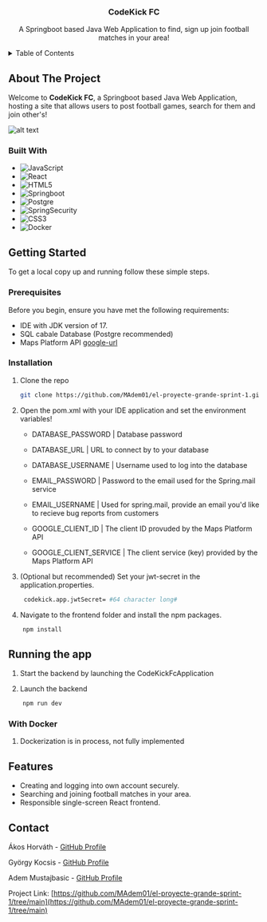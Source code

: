 <!-- PROJECT LOGO -->
<div align="center">
  <h3 align="center">CodeKick FC</h3>

  <p align="center">
    A Springboot based Java Web Application to find, sign up join football matches in your area!
  </p>
</div>



<!-- TABLE OF CONTENTS -->
<details>
  <summary>Table of Contents</summary>
  <ol>
    <li>
      <a href="#about-the-project">About The Project</a>
      <ul>
        <li><a href="#built-with">Built With</a></li>
      </ul>
    </li>
    <li>
      <a href="#getting-started">Getting Started</a>
      <ul>
        <li><a href="#prerequisites">Prerequisites</a></li>
        <li><a href="#installation">Installation</a></li>
      </ul>
    </li>
    <li>
      <a href="#running-the-app">Runnig the app</a>
      <ul>
        <li><a href="#with-docker">With Docker</a></li>
      </ul>
    </li>
    <li><a href="#contact">Contact</a></li>
  </ol>
</details>



<!-- ABOUT THE PROJECT -->
## About The Project

Welcome to **CodeKick FC**, a Springboot based Java Web Application, hosting a site that allows users to post football games, search for them and join other's!

![alt text](https://i.imgur.com/Yp6e8p8.png)

### Built With

* ![JavaScript][JavaScript-url]
* ![React][React-url]
* ![HTML5][HTML5-url]
* ![Springboot][boot-url]
* ![Postgre][postgre-url]
* ![SpringSecurity][security-url]
* ![CSS3][CSS3-url]
* ![Docker][Docker-url]



<!-- GETTING STARTED -->
## Getting Started

To get a local copy up and running follow these simple steps.

### Prerequisites

Before you begin, ensure you have met the following requirements:

* IDE with JDK version of 17.
* SQL cabale Database (Postgre recommended)
* Maps Platform API [google-url]

### Installation

1. Clone the repo
   ```sh
   git clone https://github.com/MAdem01/el-proyecte-grande-sprint-1.git
   ```

2. Open the pom.xml with your IDE application and set the environment variables!
   
    * DATABASE_PASSWORD | Database password
    * DATABASE_URL | URL to connect by to your database
    * DATABASE_USERNAME | Username used to log into the database

    * EMAIL_PASSWORD | Password to the email used for the Spring.mail service
    * EMAIL_USERNAME | Used for spring.mail, provide an email you'd like to recieve bug reports from customers

    * GOOGLE_CLIENT_ID | The client ID provuded by the Maps Platform API
    * GOOGLE_CLIENT_SERVICE | The client service (key) provided by the Maps Platform API
    

4. (Optional but recommended) Set your jwt-secret in the application.properties.
   ```sh
    codekick.app.jwtSecret= #64 character long#
   ```

5. Navigate to the frontend folder and install the npm packages.
```sh
    npm install
```
   
<!-- RUNNING THE APP -->
## Running the app
1. Start the backend by launching the CodeKickFcApplication

2. Launch the backend
```sh
    npm run dev
```
   
### With Docker
1. Dockerization is in process, not fully implemented
   

<!-- FEATURES -->
## Features
- Creating and logging into own account securely.
- Searching and joining football matches in your area.
- Responsible single-screen React frontend.

<!-- CONTACT -->
## Contact

Ákos Horváth - [GitHub Profile](https://github.com/Akoss08)

György Kocsis - [GitHub Profile](https://github.com/Scroll120)

Adem Mustajbasic - [GitHub Profile](https://github.com/MAdem01)


Project Link: [https://github.com/MAdem01/el-proyecte-grande-sprint-1/tree/main](https://github.com/MAdem01/el-proyecte-grande-sprint-1/tree/main)

<!-- MARKDOWN LINKS & IMAGES -->
<!-- https://www.markdownguide.org/basic-syntax/#reference-style-links -->
[React-url]: https://img.shields.io/badge/React-61DAFB?style=for-the-badge&logo=react&logoColor=black
[JavaScript-url]: https://img.shields.io/badge/JavaScript-F7DF1E?style=for-the-badge&logo=javascript&logoColor=black
[boot-url]: https://img.shields.io/badge/Spring_Boot-6DB33F?style=for-the-badge&logo=spring-boot&logoColor=white
[postgre-url]: https://img.shields.io/badge/PostgreSQL-316192?style=for-the-badge&logo=postgresql&logoColor=white
[HTML5-url]: https://img.shields.io/badge/HTML5-E34F26?style=for-the-badge&logo=html5&logoColor=white
[security-url]: https://img.shields.io/badge/Spring_Security-6DB33F?style=for-the-badge&logo=Spring-Security&logoColor=white
[CSS3-url]: https://img.shields.io/badge/CSS3-1572B6?style=for-the-badge&logo=css3&logoColor=white
[Docker-url]: https://img.shields.io/badge/docker-%230db7ed.svg?style=for-the-badge&logo=docker&logoColor=white
[google-url]: https://developers.google.com/maps/apis-by-platform
